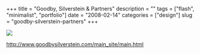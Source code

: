 +++
title = "Goodby, Silverstein & Partners"
description = ""
tags = ["flash", "minimalist", "portfolio"]
date = "2008-02-14"
categories = ["design"]
slug = "goodby-silverstein-partners"
+++


 

  <div id="screens-thumbs" class="clearfix">
    <div class="txt-center" id="design-submission"><a href="http://www.goodbysilverstein.com/main_site/main.html"><img id='bluga-thumbnail-950' class='bluga-thumbnail large' src='/media/bluga/
wt47f279e794f31_0.jpg'/></a></div>  
  </div>   
<p><a href="http://www.goodbysilverstein.com/main_site/main.html">http://www.goodbysilverstein.com/main_site/main.html</a></p>




